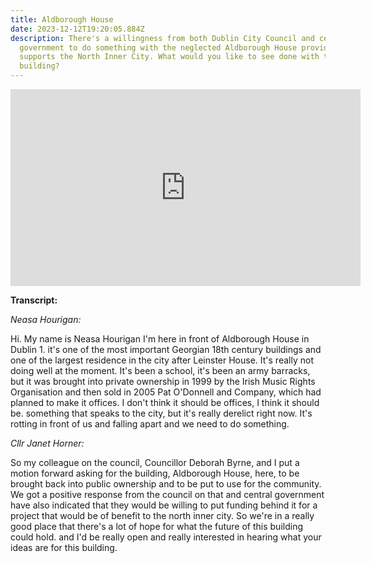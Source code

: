```yaml
---
title: Aldborough House
date: 2023-12-12T19:20:05.884Z
description: There's a willingness from both Dublin City Council and central
  government to do something with the neglected Aldborough House provided it
  supports the North Inner City. What would you like to see done with this
  building?
---
```

<iframe width="560" height="315" src="https://www.youtube.com/embed/au8RU8rgy4I?si=5jivNq7ACrqDoC8D" title="YouTube video player" frameborder="0" allow="accelerometer; autoplay; clipboard-write; encrypted-media; gyroscope; picture-in-picture; web-share" allowfullscreen></iframe>

**Transcript:**

*Neasa Hourigan:*

Hi. My name is Neasa Hourigan I'm here in front of Aldborough House in Dublin 1. it's one of the most important Georgian 18th century buildings and one of the largest residence in the city after Leinster House. It's really not doing well at the moment. It's been a school, it's been an army barracks, but it was brought into private ownership in 1999 by the Irish Music Rights Organisation and then sold in 2005 Pat O'Donnell and Company, which had planned to make it offices. I don't think it should be offices, I think it should be. something that speaks to the city, but it's really derelict right now. It's rotting in front of us and falling apart and we need to do something. 

*Cllr Janet Horner:*

So my colleague on the council, Councillor Deborah Byrne, and I put a motion forward asking for the building, Aldborough House, here, to be brought back into public ownership and to be put to use for the community. We got a positive response from the council on that and central government have also indicated that they would be willing to put funding behind it for a project that would be of benefit to the north inner city. So we're in a really good place that there's a lot of hope for what the future of this building could hold. and I'd be really open and really interested in hearing what your ideas are for this building.
